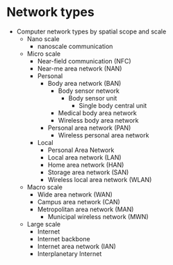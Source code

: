 # Network types

* Computer network types by spatial scope and scale
  * Nano scale
    - nanoscale communication
  * Micro scale
    - Near-field communication (NFC)
    - Near-me area network (NAN)
    * Personal
      - Body area network (BAN)
        - Body sensor network
          - Body sensor unit
            - Single body central unit
        - Medical body area network
        - Wireless body area network
      - Personal area network (PAN)
        - Wireless personal area network
    * Local
      - Personal Area Network
      - Local area network (LAN)
      - Home area network (HAN)
      - Storage area network (SAN)
      - Wireless local area network (WLAN)
  * Macro scale
    - Wide area network (WAN)
    - Campus area network (CAN)
    - Metropolitan area network (MAN)
      - Municipal wireless network (MWN)
  * Large scale
    - Internet
    - Internet backbone
    - Internet area network (IAN)
    - Interplanetary Internet
